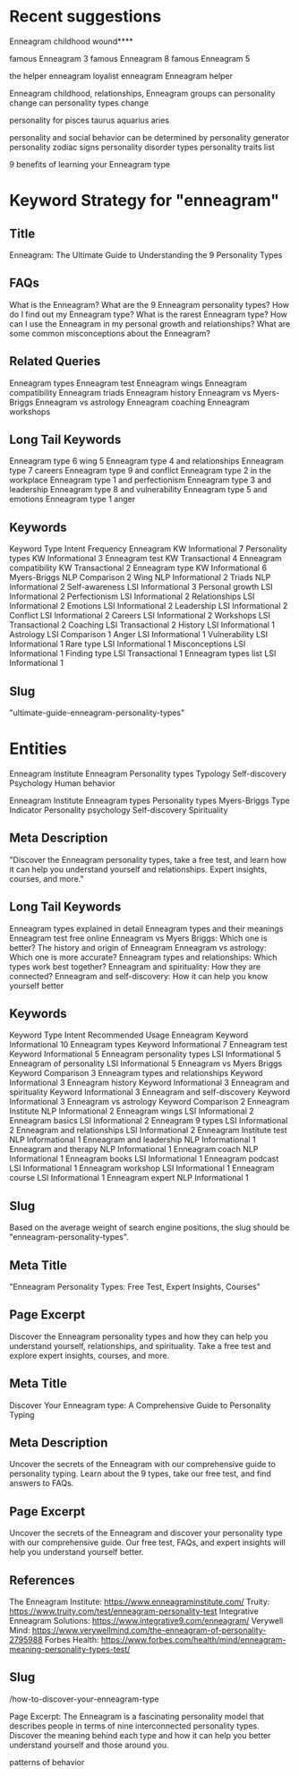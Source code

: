 # Recent suggestions

Enneagram childhood wound\*\*\*\*

famous Enneagram 3
famous Enneagram 8
famous Enneagram 5

the helper enneagram
loyalist enneagram
Enneagram helper

Enneagram childhood,
relationships,
Enneagram groups
can personality change
can personality types change

personality for pisces taurus aquarius aries

personality and social behavior can be determined by
personality generator
personality zodiac signs
personality disorder types
personality traits list

9 benefits of learning your Enneagram type

# Keyword Strategy for "enneagram"

## Title

Enneagram: The Ultimate Guide to Understanding the 9 Personality Types

## FAQs

What is the Enneagram?
What are the 9 Enneagram personality types?
How do I find out my Enneagram type?
What is the rarest Enneagram type?
How can I use the Enneagram in my personal growth and relationships?
What are some common misconceptions about the Enneagram?

## Related Queries

Enneagram types
Enneagram test
Enneagram wings
Enneagram compatibility
Enneagram triads
Enneagram history
Enneagram vs Myers-Briggs
Enneagram vs astrology
Enneagram coaching
Enneagram workshops

## Long Tail Keywords

Enneagram type 6 wing 5
Enneagram type 4 and relationships
Enneagram type 7 careers
Enneagram type 9 and conflict
Enneagram type 2 in the workplace
Enneagram type 1 and perfectionism
Enneagram type 3 and leadership
Enneagram type 8 and vulnerability
Enneagram type 5 and emotions
Enneagram type 1 anger

## Keywords

Keyword Type Intent Frequency
Enneagram KW Informational 7
Personality types KW Informational 3
Enneagram test KW Transactional 4
Enneagram compatibility KW Transactional 2
Enneagram type KW Informational 6
Myers-Briggs NLP Comparison 2
Wing NLP Informational 2
Triads NLP Informational 2
Self-awareness LSI Informational 3
Personal growth LSI Informational 2
Perfectionism LSI Informational 2
Relationships LSI Informational 2
Emotions LSI Informational 2
Leadership LSI Informational 2
Conflict LSI Informational 2
Careers LSI Informational 2
Workshops LSI Transactional 2
Coaching LSI Transactional 2
History LSI Informational 1
Astrology LSI Comparison 1
Anger LSI Informational 1
Vulnerability LSI Informational 1
Rare type LSI Informational 1
Misconceptions LSI Informational 1
Finding type LSI Transactional 1
Enneagram types list LSI Informational 1

## Slug

"ultimate-guide-enneagram-personality-types"

# Entities

Enneagram Institute
Enneagram
Personality types
Typology
Self-discovery
Psychology
Human behavior

Enneagram Institute
Enneagram types
Personality types
Myers-Briggs Type Indicator
Personality psychology
Self-discovery
Spirituality

## Meta Description

"Discover the Enneagram personality types, take a free test, and learn how it can help you understand yourself and relationships. Expert insights, courses, and more."

## Long Tail Keywords

Enneagram types explained in detail
Enneagram types and their meanings
Enneagram test free online
Enneagram vs Myers Briggs: Which one is better?
The history and origin of Enneagram
Enneagram vs astrology: Which one is more accurate?
Enneagram types and relationships: Which types work best together?
Enneagram and spirituality: How they are connected?
Enneagram and self-discovery: How it can help you know yourself better

## Keywords

Keyword Type Intent Recommended Usage
Enneagram Keyword Informational 10
Enneagram types Keyword Informational 7
Enneagram test Keyword Informational 5
Enneagram personality types LSI Informational 5
Enneagram of personality LSI Informational 5
Enneagram vs Myers Briggs Keyword Comparison 3
Enneagram types and relationships Keyword Informational 3
Enneagram history Keyword Informational 3
Enneagram and spirituality Keyword Informational 3
Enneagram and self-discovery Keyword Informational 3
Enneagram vs astrology Keyword Comparison 2
Enneagram Institute NLP Informational 2
Enneagram wings LSI Informational 2
Enneagram basics LSI Informational 2
Enneagram 9 types LSI Informational 2
Enneagram and relationships LSI Informational 2
Enneagram Institute test NLP Informational 1
Enneagram and leadership NLP Informational 1
Enneagram and therapy NLP Informational 1
Enneagram coach NLP Informational 1
Enneagram books LSI Informational 1
Enneagram podcast LSI Informational 1
Enneagram workshop LSI Informational 1
Enneagram course LSI Informational 1
Enneagram expert NLP Informational 1

## Slug

Based on the average weight of search engine positions, the slug should be "enneagram-personality-types".

## Meta Title

"Enneagram Personality Types: Free Test, Expert Insights, Courses"

## Page Excerpt

Discover the Enneagram personality types and how they can help you understand yourself, relationships, and spirituality. Take a free test and explore expert insights, courses, and more.

## Meta Title

Discover Your Enneagram type: A Comprehensive Guide to Personality Typing

## Meta Description

Uncover the secrets of the Enneagram with our comprehensive guide to personality typing. Learn about the 9 types, take our free test, and find answers to FAQs.

## Page Excerpt

Uncover the secrets of the Enneagram and discover your personality type with our comprehensive guide. Our free test, FAQs, and expert insights will help you understand yourself better.

## References

The Enneagram Institute: <https://www.enneagraminstitute.com/>
Truity: <https://www.truity.com/test/enneagram-personality-test>
Integrative Enneagram Solutions: <https://www.integrative9.com/enneagram/>
Verywell Mind: <https://www.verywellmind.com/the-enneagram-of-personality-2795988>
Forbes Health: <https://www.forbes.com/health/mind/enneagram-meaning-personality-types-test/>

## Slug

/how-to-discover-your-enneagram-type

Page Excerpt:
The Enneagram is a fascinating personality model that describes people in terms of nine interconnected personality types. Discover the meaning behind each type and how it can help you better understand yourself and those around you.

patterns of behavior
